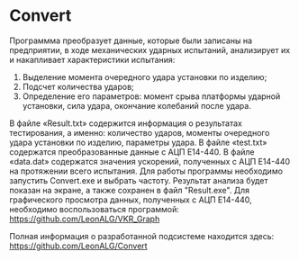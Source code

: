 # Convert
Программма преобразует данные, которые были записаны на предприятии, в ходе механических ударных испытаний, анализирует их и накапливает характеристики испытания:
1. Выделение момента очередного удара установки по изделию;
2. Подсчет количества ударов;
3. Определение его параметров: момент срыва платформы ударной установки, сила удара, окончание колебаний после удара.

В файле «Result.txt» содержится информация о результатах тестирования, а именно: количество ударов, моменты очередного удара установки по изделию, параметры удара.
В файле «test.txt» содержатся преобразованные данные с АЦП Е14-440.
В файле «data.dat» содержатся значения ускорений, полученных с АЦП Е14-440 на протяжении всего испытания.
Для работы программы необходимо запустить Convert.exe и выбрать частоту. Результат анализа будет показан на экране, а также сохранен в файл "Result.exe".
Для графического просмотра данных, полученных с АЦП Е14-440, необходимо воспользоваться программой: https://github.com/LeonALG/VKR_Graph

Полная информация о разработанной подсистеме находится здесь: https://github.com/LeonALG/Convert
